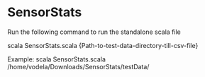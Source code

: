 # SensorStats

Run the following command to run the standalone scala file

scala SensorStats.scala {Path-to-test-data-directory-till-csv-file}

Example: scala SensorStats.scala  /home/vodela/Downloads/SensorStats/testData/
